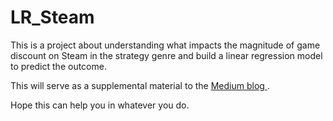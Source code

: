 # LR_Steam

This is a project about understanding what impacts the magnitude of game discount on Steam in the strategy genre and build a linear regression model to predict the outcome.

This will serve as a supplemental material to the <a href="https://medium.com/@opophehu/linear-regression-predicting-the-magnitude-of-steam-discount-1cd77591fcaa?source=your_stories_page"> Medium blog </a>. 


Hope this can help you in whatever you do.
